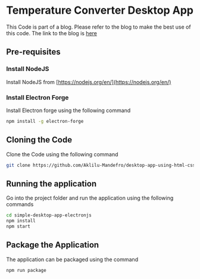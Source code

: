 # Temperature Converter Desktop App

This Code is part of a blog. Please refer to the blog to make the best use of this code.
The link to the blog is [here](https://volunteer-tech.com/Aklilu/developing-a-desktop-apps-with-html-css-and-javascript)

## Pre-requisites

### Install NodeJS

Install NodeJS from [https://nodejs.org/en/](https://nodejs.org/en/)

### Install Electron Forge

Install Electron forge using the following command

```bash
npm install -g electron-forge
```

## Cloning the Code

Clone the Code using the following command

```bash
git clone https://github.com/Aklilu-Mandefro/desktop-app-using-html-css-and-javascript.git
```

## Running the application

Go into the project folder and run the application using the following commands

```bash
cd simple-desktop-app-electronjs
npm install
npm start
```

## Package the Application

The application can be packaged using the command 

```bash
npm run package
```
